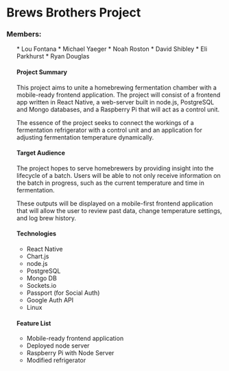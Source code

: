 <h1>Brews Brothers Project</h1>

<h3>Members:</h3>

<ul>
* Lou Fontana
* Michael Yaeger
* Noah Roston
* David Shibley
* Eli Parkhurst
* Ryan Douglas

<h4>Project Summary</h4>

This project aims to unite a homebrewing fermentation chamber with a mobile-ready frontend application. The project will consist of a frontend app written in React Native, a web-server built in node.js, PostgreSQL and Mongo databases, and a Raspberry Pi that will act as a control unit.

The essence of the project seeks to connect the workings of a fermentation refrigerator with a control unit and an application for adjusting fermentation temperature dynamically.

<h4>Target Audience</h4>

The project hopes to serve homebrewers by providing insight into the lifecycle of a batch. Users will be able to not only receive information on the batch in progress, such as the current temperature and time in fermentation.

These outputs will be displayed on a mobile-first frontend application that will allow the user to review past data, change temperature settings, and log brew history.

<h4>Technologies</h4>

* React Native
* Chart.js
* node.js
* PostgreSQL
* Mongo DB
* Sockets.io
* Passport (for Social Auth)
* Google Auth API
* Linux

<h4>Feature List</h4>

* Mobile-ready frontend application
* Deployed node server
* Raspberry Pi with Node Server
* Modified refrigerator
